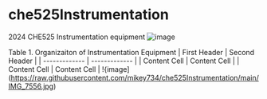 # che525Instrumentation
2024 CHE525 Instrumentation equipment 
![image](https://github.com/mikey734/che525Instrumentation/assets/165672197/8d6747cd-dffe-4d44-936a-ce9f02e33b39)

Table 1. Organizaiton of Instrumentation Equipment 
| First Header  | Second Header |
| ------------- | ------------- |
| Content Cell  | Content Cell  |
| Content Cell  | Content Cell  |
!{image](https://raw.githubusercontent.com/mikey734/che525Instrumentation/main/IMG_7556.jpg)
